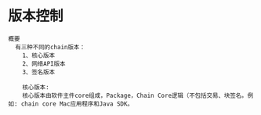 # 版本控制

    概要
      有三种不同的chain版本：
        1、核心版本
        2、网络API版本
        3、签名版本
        
        核心版本:
        核心版本由软件主件core组成，Package，Chain Core逻辑（不包括交易、块签名。例如: chain core Mac应用程序和Java SDK。
        